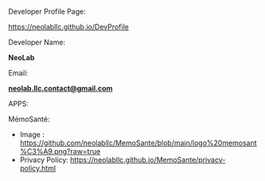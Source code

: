 Developer Profile Page:

https://neolabllc.github.io/DevProfile

Developer Name:

**NeoLab**

Email: 

**neolab.llc.contact@gmail.com**

APPS:

MémoSanté:
- Image : https://github.com/neolabllc/MemoSante/blob/main/logo%20memosant%C3%A9.png?raw=true
- Privacy Policy: https://neolabllc.github.io/MemoSante/privacy-policy.html
